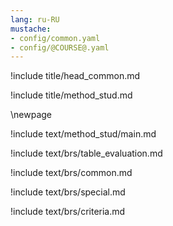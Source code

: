 ```yaml
---
lang: ru-RU
mustache:
- config/common.yaml
- config/@COURSE@.yaml
---
```


!include title/head_common.md

!include title/method_stud.md

\newpage

!include text/method_stud/main.md

!include text/brs/table_evaluation.md

!include text/brs/common.md

!include text/brs/special.md

!include text/brs/criteria.md

